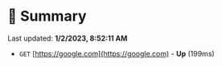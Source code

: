 # 📖 Summary
Last updated: **1/2/2023, 8:52:11 AM**

- `GET` [https://google.com](https://google.com) - **Up** (199ms)
